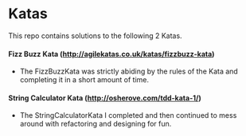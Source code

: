 # Katas
This repo contains solutions to the following 2 Katas.


#### Fizz Buzz Kata (http://agilekatas.co.uk/katas/fizzbuzz-kata)
 - The FizzBuzzKata was strictly abiding by the rules of the Kata and completing it in a short amount of time.
#### String Calculator Kata (http://osherove.com/tdd-kata-1/)
 - The StringCalculatorKata I completed and then continued to mess around with refactoring and designing for fun.
